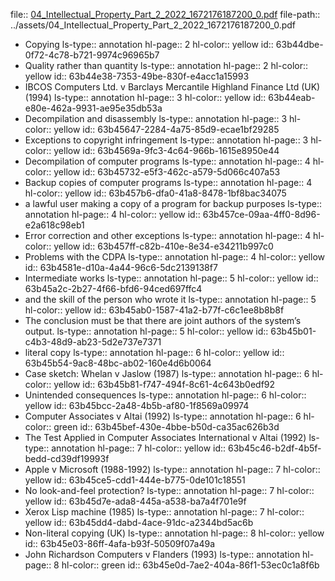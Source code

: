 file:: [04_Intellectual_Property_Part_2_2022_1672176187200_0.pdf](../assets/04_Intellectual_Property_Part_2_2022_1672176187200_0.pdf)
file-path:: ../assets/04_Intellectual_Property_Part_2_2022_1672176187200_0.pdf

- Copying
  ls-type:: annotation
  hl-page:: 2
  hl-color:: yellow
  id:: 63b44dbe-0f72-4c78-b721-9974c96965b7
- Quality rather than quantity
  ls-type:: annotation
  hl-page:: 2
  hl-color:: yellow
  id:: 63b44e38-7353-49be-830f-e4acc1a15993
- IBCOS Computers Ltd. v Barclays Mercantile Highland Finance Ltd (UK) (1994)
  ls-type:: annotation
  hl-page:: 3
  hl-color:: yellow
  id:: 63b44eab-e80e-462a-9931-ae95e35db53a
- Decompilation and disassembly
  ls-type:: annotation
  hl-page:: 3
  hl-color:: yellow
  id:: 63b45647-2284-4a75-85d9-ecae1bf29285
- Exceptions to copyright infringement
  ls-type:: annotation
  hl-page:: 3
  hl-color:: yellow
  id:: 63b4569a-9fc3-4c64-966b-1615e8950e44
- Decompilation of computer programs
  ls-type:: annotation
  hl-page:: 4
  hl-color:: yellow
  id:: 63b45732-e5f3-462c-a579-5d066c407a53
- Backup copies of computer programs
  ls-type:: annotation
  hl-page:: 4
  hl-color:: yellow
  id:: 63b457b6-dfa0-41a8-8478-1bf8bac34075
- a lawful user making a copy of a program for backup purposes
  ls-type:: annotation
  hl-page:: 4
  hl-color:: yellow
  id:: 63b457ce-09aa-4ff0-8d96-e2a618c98eb1
- Error correction and other exceptions
  ls-type:: annotation
  hl-page:: 4
  hl-color:: yellow
  id:: 63b457ff-c82b-410e-8e34-e34211b997c0
- Problems with the CDPA
  ls-type:: annotation
  hl-page:: 4
  hl-color:: yellow
  id:: 63b4581e-d10a-4a44-96c6-5dc2139138f7
- Intermediate works
  ls-type:: annotation
  hl-page:: 5
  hl-color:: yellow
  id:: 63b45a2c-2b27-4f66-bfd6-94ced697ffc4
- and the skill of the person who wrote it
  ls-type:: annotation
  hl-page:: 5
  hl-color:: yellow
  id:: 63b45ab0-1587-41a2-b77f-c6c1ee8b8b8f
- The conclusion must be that there are joint authors of the system’s output.
  ls-type:: annotation
  hl-page:: 5
  hl-color:: yellow
  id:: 63b45b01-c4b3-48d9-ab23-5d2e737e7371
- literal copy 
  ls-type:: annotation
  hl-page:: 6
  hl-color:: yellow
  id:: 63b45b54-9ac8-48bc-ab02-160e4d6b0064
- Case sketch: Whelan v Jaslow (1987)
  ls-type:: annotation
  hl-page:: 6
  hl-color:: yellow
  id:: 63b45b81-f747-494f-8c61-4c643b0edf92
- Unintended consequences
  ls-type:: annotation
  hl-page:: 6
  hl-color:: yellow
  id:: 63b45bcc-2a48-4b5b-af80-1f8569a09974
- Computer Associates v Altai (1992)
  ls-type:: annotation
  hl-page:: 6
  hl-color:: green
  id:: 63b45bef-430e-4bbe-b50d-ca35ac626b3d
- The Test Applied in Computer Associates International v Altai (1992)
  ls-type:: annotation
  hl-page:: 7
  hl-color:: yellow
  id:: 63b45c46-b2df-4b5f-bedd-cd39df19993f
- Apple v Microsoft (1988-1992)
  ls-type:: annotation
  hl-page:: 7
  hl-color:: yellow
  id:: 63b45ce5-cdd1-444e-b775-0de101c18551
- No look-and-feel protection?
  ls-type:: annotation
  hl-page:: 7
  hl-color:: yellow
  id:: 63b45d7e-ada8-445a-a538-ba7a4f701e9f
- Xerox Lisp machine (1985)
  ls-type:: annotation
  hl-page:: 7
  hl-color:: yellow
  id:: 63b45dd4-dabd-4ace-91dc-a2344bd5ac6b
- Non-literal copying (UK)
  ls-type:: annotation
  hl-page:: 8
  hl-color:: yellow
  id:: 63b45e03-86ff-4afa-b93f-50509f07a49a
- John Richardson Computers v Flanders (1993)
  ls-type:: annotation
  hl-page:: 8
  hl-color:: green
  id:: 63b45e0d-7ae2-404a-86f1-53ec0c1a8f6b